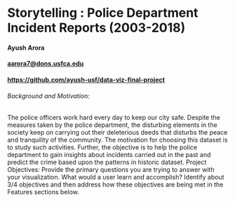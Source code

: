 # Storytelling : Police Department Incident Reports (2003-2018)
#### Ayush Arora
#### aarora7@dons.usfca.edu
#### https://github.com/ayush-usf/data-viz-final-project

###### Background and Motivation: 

The police officers work hard every day to keep our city safe. Despite the measures taken by the police department, the disturbing elements in the society keep on carrying out their deleterious deeds that disturbs the peace and tranquility of the community. The motivation for choosing this dataset is to study such activities. Further, the objective is to help the police department to gain insights about incidents carried out in the past and predict the crime based upon the patterns in historic dataset.
Project Objectives: Provide the primary questions you are trying to answer with your visualization. What would a user learn and accomplish? Identify about 3/4 objectives and then address how these objectives are being met in the Features sections below.
